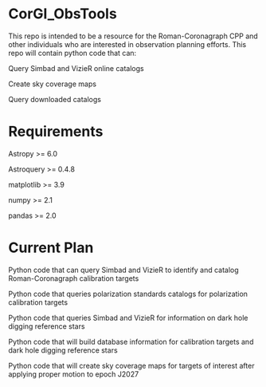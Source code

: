 # CorGI_ObsTools
This repo is intended to be a resource for the Roman-Coronagraph CPP and other individuals who are interested in observation planning efforts. This repo will contain python code that can:

Query Simbad and VizieR online catalogs

Create sky coverage maps

Query downloaded catalogs

# Requirements
Astropy >= 6.0

Astroquery >= 0.4.8

matplotlib >= 3.9

numpy >= 2.1

pandas >= 2.0

# Current Plan

Python code that can query Simbad and VizieR to identify and catalog Roman-Coronagraph calibration targets

Python code that queries polarization standards catalogs for polarization calibration targets

Python code that queries Simbad and VizieR for information on dark hole digging reference stars

Python code that will build database information for calibration targets and dark hole digging reference stars

Python code that will create sky coverage maps for targets of interest after applying proper motion to epoch J2027
